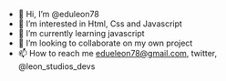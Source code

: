 - 👋 Hi, I’m @eduleon78
- 👀 I’m interested in Html, Css and Javascript
- 🌱 I’m currently learning javascript
- 💞️ I’m looking to collaborate on my own project
- 📫 How to reach me edueleon78@gmail.com, twitter, @leon_studios_devs

<!---
eduleon78/eduleon78 is a ✨ special ✨ repository because its `README.md` (this file) appears on your GitHub profile.
You can click the Preview link to take a look at your changes.
--->
